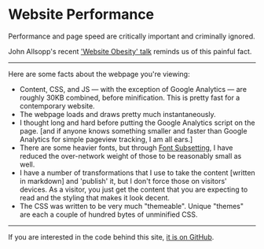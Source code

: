 # Website Performance

Performance and page speed are critically important and criminally ignored.

John Allsopp's recent ['Website Obesity' talk](http://idlewords.com/talks/website_obesity.htm)
reminds us of this painful fact.

---

Here are some facts about the webpage you're viewing:

- Content, CSS, and JS &mdash; with the exception of Google Analytics &mdash;
  are roughly 30KB combined, before minification. This is pretty fast for a contemporary website.
- The webpage loads and draws pretty much instantaneously.
- I thought long and hard before putting the Google Analytics script on the page.
  [and if anyone knows something smaller and faster than Google Analytics
  for simple pageview tracking, I am all ears.]
- There are some heavier fonts, but through [Font Subsetting](/2015-11-04-fonts.md),
  I have reduced the over-network weight of those to be reasonably small as well.
- I have a number of transformations that I use to take the content [written in markdown]
  and 'publish' it, but I don't force those on visitors' devices. As a visitor, you just
  get the content that you are expecting to read and the styling that makes it look decent.
- The CSS was written to be very much "themeable".
  Unique "themes" are each a couple of hundred bytes of unminified CSS.

---

If you are interested in the code behind this site,
[it is on GitHub](https://github.com/nchase/memetica/).
